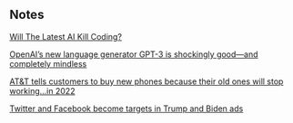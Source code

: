 ## Notes

[Will The Latest AI Kill Coding?](https://towardsdatascience.com/will-gpt-3-kill-coding-630e4518c04d)

[OpenAI’s new language generator GPT-3 is shockingly good—and completely mindless](https://www.technologyreview.com/2020/07/20/1005454/openai-machine-learning-language-generator-gpt-3-nlp/)

[AT&T tells customers to buy new phones because their old ones will stop working...in 2022](https://www.theverge.com/2020/7/22/21334221/att-customer-upgrade-email-3g-shutdown-2022)

[Twitter and Facebook become targets in Trump and Biden ads](https://apnews.com/1bb971f88772b58490fd534c894b9680)

